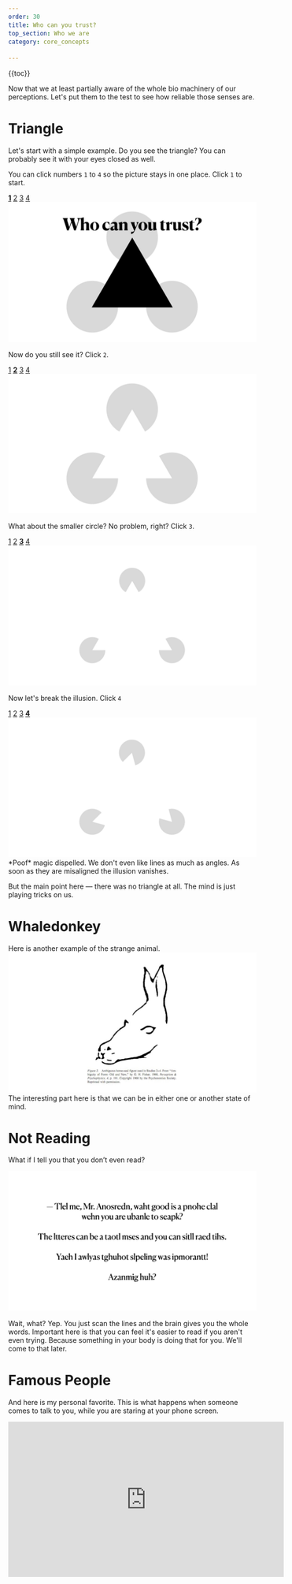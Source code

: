 ```yaml
---
order: 30
title: Who can you trust?
top_section: Who we are
category: core_concepts

---
```


{{toc}}

Now that we at least partially aware of the whole bio machinery of our perceptions. Let's put them to the test to see how
reliable those senses are.


# Triangle

Let's start with a simple example. Do you see the triangle? You can probably see it with your eyes closed as well.

You can click numbers `1` to `4` so the picture stays in one place. Click `1` to start.

<a id="1">

[**1**](#1) [2](#2) [3](#3) [4](#4)
![](/images/book/who-can-you-trust/joy-6.jpeg)

Now do you still see it? Click `2`.

<a id="2">

[1](#1) [**2**](#2) [3](#3) [4](#4)
![](/images/book/who-can-you-trust/joy-7.jpeg)

What about the smaller circle? No problem, right? Click `3`.

<a id="3">

[1](#1) [2](#2) [**3**](#3) [4](#4)
![](/images/book/who-can-you-trust/joy-8.jpeg)

Now let's break the illusion. Click `4`

<a id="4">

[1](#1) [2](#2) [3](#3) [**4**](#4)
![](/images/book/who-can-you-trust/joy-9.jpeg)
\*Poof\* magic dispelled. We don't even like lines as much as angles. As soon as they are misaligned the illusion vanishes.

But the main point here — there was no triangle at all. The mind is just playing tricks on us.

# Whaledonkey

Here is another example of the strange animal.
![](/images/book/who-can-you-trust/joy-10.jpeg)
The interesting part here is that we can be in either one or another state of mind.

# Not Reading

What if I tell you that you don’t even read?

![](/images/book/who-can-you-trust/joy-11.jpeg)

Wait, what? Yep. You just scan the lines and the brain gives you the whole words. 
Important here is that you can feel it's easier to read if you aren't even trying. 
Because something in your body is doing that for you. We'll come to that later. 

# Famous People

And here is my personal favorite. This is what happens when someone comes to talk to you, 
while you are staring at your phone screen.

<div class="embed-container"><iframe width="560" height="315" src="https://www.youtube.com/embed/Go-y9CfQiig?si=KBfxEb9zhyOxN6PH" title="YouTube video player" frameborder="0" allow="accelerometer; autoplay; clipboard-write; encrypted-media; gyroscope; picture-in-picture; web-share" allowfullscreen></iframe></div>
